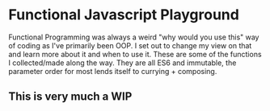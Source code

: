 # Functional Javascript Playground

Functional Programming was always a weird "why would you use this" way of coding as I've primarily been OOP. I set out to change my view on that and learn more about it and when to use it.
These are some of the functions I collected/made along the way. They are all ES6 and immutable, the parameter order for most lends itself to currying + composing.


## This is very much a WIP
